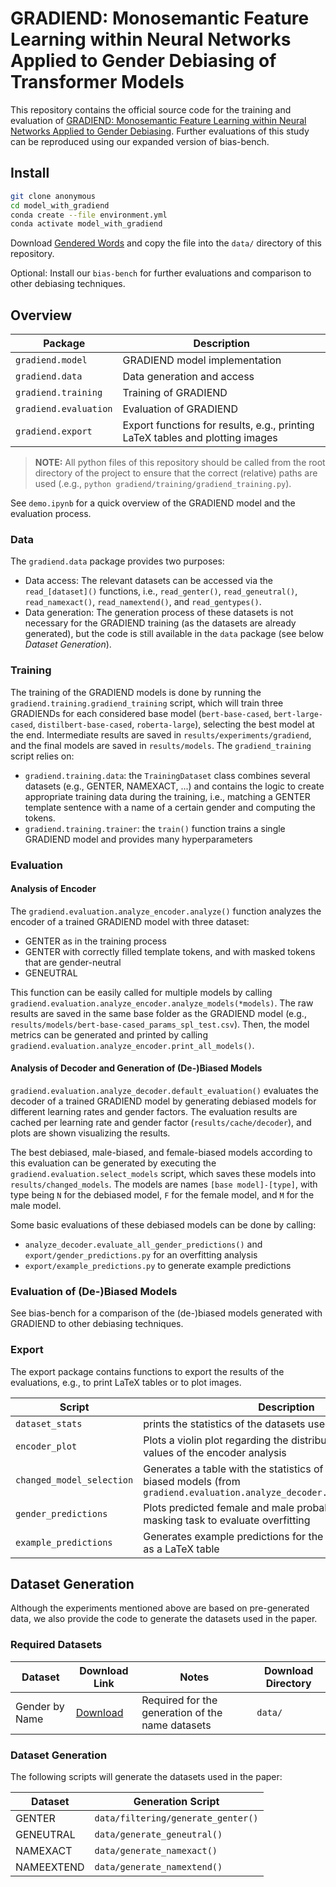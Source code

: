 # GRADIEND: Monosemantic Feature Learning within Neural Networks Applied to Gender Debiasing of Transformer Models

This repository contains the official source code for the training and evaluation of [GRADIEND: Monosemantic Feature Learning within Neural Networks Applied to Gender Debiasing](todo).
Further evaluations of this study can be reproduced using our expanded version of bias-bench.

## Install
```bash
git clone anonymous
cd model_with_gradiend
conda create --file environment.yml
conda activate model_with_gradiend
```

Download [Gendered Words](https://github.com/ecmonsen/gendered_words) and copy the file into the `data/` directory of this repository.

Optional: Install our `bias-bench` for further evaluations and comparison to other debiasing techniques.

## Overview

Package | Description
--------|------------
`gradiend.model` | GRADIEND model implementation
`gradiend.data` | Data generation and access
`gradiend.training` | Training of GRADIEND
`gradiend.evaluation` | Evaluation of GRADIEND
`gradiend.export` | Export functions for results, e.g., printing LaTeX tables and plotting images

> **__NOTE:__** All python files of this repository should be called from the root directory of the project to ensure that the correct (relative) paths are used (.e.g., `python gradiend/training/gradiend_training.py`).

See `demo.ipynb` for a quick overview of the GRADIEND model and the evaluation process.

### Data
The `gradiend.data` package provides two purposes:
- Data access: The relevant datasets can be accessed via the `read_[dataset]()` functions, i.e., `read_genter()`, `read_geneutral()`, `read_namexact()`, `read_namextend()`, and `read_gentypes()`.
- Data generation: The generation process of these datasets is not necessary for the GRADIEND training (as the datasets are already generated), but the code is still available in the `data` package (see below *Dataset Generation*).

### Training

The training of the GRADIEND models is done by running the `gradiend.training.gradiend_training` script, which will train three GRADIENDs for each considered base model (`bert-base-cased`, `bert-large-cased`, `distilbert-base-cased`, `roberta-large`), selecting the best model at the end.
Intermediate results are saved in `results/experiments/gradiend`, and the final models are saved in `results/models`.
The `gradiend_training` script relies on:
- `gradiend.training.data`: the `TrainingDataset` class combines several datasets (e.g., GENTER, NAMEXACT, ...) and contains  the logic to create appropriate training data during the training, i.e., matching a GENTER template sentence with a name of a certain gender and computing the tokens. 
- `gradiend.training.trainer`: the `train()` function trains a single GRADIEND model and provides many hyperparameters

### Evaluation

#### Analysis of Encoder
The `gradiend.evaluation.analyze_encoder.analyze()` function analyzes the encoder of a trained GRADIEND model with three dataset:

- GENTER as in the training process
- GENTER with correctly filled template tokens, and with masked tokens that are gender-neutral
- GENEUTRAL

This function can be easily called for multiple models by calling `gradiend.evaluation.analyze_encoder.analyze_models(*models)`. The raw results are saved in the same base folder as the GRADIEND model (e.g., `results/models/bert-base-cased_params_spl_test.csv`). 
Then, the model metrics can be generated and printed by calling `gradiend.evaluation.analyze_encoder.print_all_models()`.

#### Analysis of Decoder and Generation of (De-)Biased Models

`gradiend.evaluation.analyze_decoder.default_evaluation()` evaluates the decoder of a trained GRADIEND model by generating debiased models for different learning rates and gender factors.
The evaluation results are cached per learning rate and gender factor (`results/cache/decoder`), and plots are shown visualizing the results.

The best debiased, male-biased, and female-biased models according to this evaluation can be generated by executing the `gradiend.evaluation.select_models` script, which saves these models into `results/changed_models`. The models are names `[base model]-[type]`, with type being `N` for the debiased model, `F` for the female model, and `M` for the male model.

Some basic evaluations of these debiased models can be done by calling:
- `analyze_decoder.evaluate_all_gender_predictions()` and `export/gender_predictions.py` for an overfitting analysis
- `export/example_predictions.py` to generate example predictions

### Evaluation of (De-)Biased Models
See bias-bench for a comparison of the (de-)biased models generated with GRADIEND to other debiasing techniques.

### Export
The export package contains functions to export the results of the evaluations, e.g., to print LaTeX tables or to plot images.

Script | Description
-------|------------
`dataset_stats` | prints the statistics of the datasets used in the paper
`encoder_plot` | Plots a violin plot regarding the distribution of encoded values of the encoder analysis
`changed_model_selection` | Generates a table with the statistics of the selected (de-) biased models (from `gradiend.evaluation.analyze_decoder.default_evaluation()`
`gender_predictions` | Plots predicted female and male probabilities for simple masking task to evaluate overfitting
`example_predictions` | Generates example predictions for the selected (de-) biased as a LaTeX table


## Dataset Generation

Although the experiments mentioned above are based on pre-generated data, we also provide the code to 
generate the datasets used in the paper.

### Required Datasets

Dataset | Download Link | Notes                                            | Download Directory
--------|---------------|--------------------------------------------------|-------------------
Gender by Name | [Download](https://doi.org/10.24432/C55G7X) | Required for the generation of the name datasets | `data/`

### Dataset Generation
The following scripts will generate the datasets used in the paper:

Dataset | Generation Script
--------|------------------
GENTER  | `data/filtering/generate_genter()`
GENEUTRAL | `data/generate_geneutral()`
NAMEXACT | `data/generate_namexact()`
NAMEEXTEND | `data/generate_namextend()`

